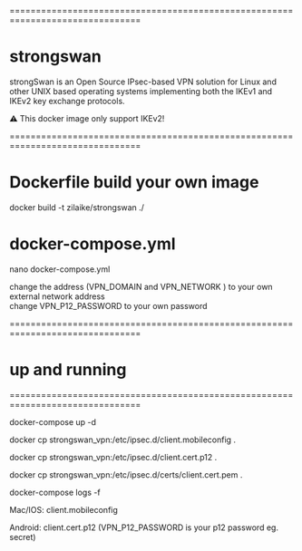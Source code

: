 
===============================================================================
# strongswan


strongSwan is an Open Source IPsec-based VPN solution for Linux and other UNIX based operating systems implementing both the IKEv1 and IKEv2 key exchange protocols.

:warning: This docker image only support IKEv2!

===============================================================================

# Dockerfile build your own image

docker build -t zilaike/strongswan ./


# docker-compose.yml

nano docker-compose.yml

change the address (VPN_DOMAIN  and VPN_NETWORK ) to your own external network address      
change  VPN_P12_PASSWORD to your own password
    
===============================================================================





# up and running

===============================================================================

docker-compose up -d

docker cp strongswan_vpn:/etc/ipsec.d/client.mobileconfig .

docker cp strongswan_vpn:/etc/ipsec.d/client.cert.p12 .

docker cp strongswan_vpn:/etc/ipsec.d/certs/client.cert.pem .

docker-compose logs -f

Mac/IOS: client.mobileconfig

Android: client.cert.p12       (VPN_P12_PASSWORD is your p12 password eg. secret)


 




 

